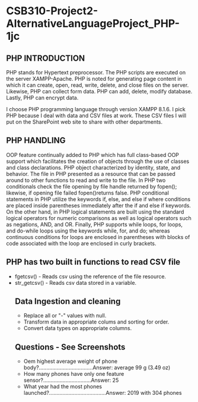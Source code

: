 # CSB310-Project2-AlternativeLanguageProject_PHP-1jc

## **PHP INTRODUCTION**

PHP stands for Hypertext preprocessor. The PHP scripts are executed on the server XAMPP-Apache. PHP is noted for generating
page content in which it can create, open, read, write, delete, and close files on the server. Likewise, PHP can collect form
data. PHP can add, delete, modify database. Lastly, PHP can encrypt data.

I choose PHP programming language through version XAMPP 8.1.6. I pick PHP because I deal with data and CSV files at work.
These CSV files I will put on the SharePoint web site to share with other departments.

## **PHP HANDLING**

OOP feature continually added to PHP which has full class-based OOP support which facilitates the creation of objects
through the use of classes and class declarations. PHP object characterized by identity, state, and behavior. The file
in PHP presented as a resource that can be passed around to other functions to read and write to the file. In PHP two
conditionals check the file opening by file handle returned by fopen(); likewise, if opening file failed fopen()returns
false. PHP conditional statements in PHP utilize the keywords if, else, and else if where conditions are placed inside
parentheses immediately after the if and else if keywords. On the other hand, in PHP logical statements are built using 
the standard logical operators for numeric comparisons as well as logical operators such as negations, AND, and OR.
Finally, PHP supports while loops, for loops, and do-while loops using the keywords while, for, and do; whereas continuous
conditions for loops are enclosed in parentheses with blocks of code associated with the loop are enclosed in curly
brackets.

## **PHP has two built in functions to read CSV file**

<ul>
  <li>fgetcsv() - Reads csv using the reference of the file resource. </li>
  <li>str_getcsv() - Reads csv data stored in a variable. </li)
</ul>
  
## **Data Ingestion and cleaning**
  
  <ul>
    <li>Replace all or "-" values with null.</li>
    <li>Transform data in appropriate colums and sorting for order.</li>
    <li>Convert data types on appropriate columns.</li>
  </ul>
  
## **Questions - See Screenshots**
  
  <ul>
    <li>Oem highest average weight of phone body?....................................Answer: average 99 g (3.49 oz)</li>
    <li>How many phones have only one feature sensor?................................Answer: 25 </li>
    <li>What year had the most phones launched?......................................Answer: 2019 with 304 phones</li>
  </ul>



